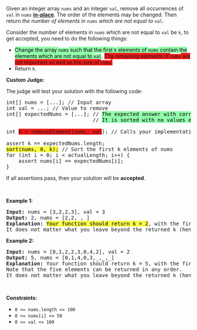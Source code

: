 <div><div class="" data-track-load="description_content"><p>Given an integer array <code>nums</code> and an integer <code>val</code>, remove all occurrences of <code>val</code> in <code>nums</code> <a href="https://en.wikipedia.org/wiki/In-place_algorithm" target="_blank"><strong>in-place</strong></a>. The order of the elements may be changed. Then return <em>the number of elements in </em><code>nums</code><em> which are not equal to </em><code>val</code>.</p>

<p>Consider the number of elements in <code>nums</code> which are not equal to <code>val</code> be <code>k</code>, to get accepted, you need to do the following things:</p>

<ul>
	<li><web-highlight class="webhighlights-highlight" data-highlight-id="26f9a043-9d5c-4ab0-9a19-dfdc87612ec9" data-highlight-split-type="none" data-highlight-id-extra="" markid="674e665acacc3b3e61f574ac" media-type="blockquote" style="background-color: rgb(146, 255, 170); color: rgb(0, 0, 0); cursor: pointer;">Change the array </web-highlight><code><web-highlight class="webhighlights-highlight" data-highlight-id="26f9a043-9d5c-4ab0-9a19-dfdc87612ec9" data-highlight-split-type="none" data-highlight-id-extra="" markid="674e665acacc3b3e61f574ac" media-type="blockquote" style="background-color: rgb(146, 255, 170); color: rgb(0, 0, 0); cursor: pointer;">nums</web-highlight></code><web-highlight class="webhighlights-highlight" data-highlight-id="26f9a043-9d5c-4ab0-9a19-dfdc87612ec9" data-highlight-split-type="none" data-highlight-id-extra="" markid="674e665acacc3b3e61f574ac" media-type="blockquote" style="background-color: rgb(146, 255, 170); color: rgb(0, 0, 0); cursor: pointer;"> such that the first </web-highlight><code><web-highlight class="webhighlights-highlight" data-highlight-id="26f9a043-9d5c-4ab0-9a19-dfdc87612ec9" data-highlight-split-type="none" data-highlight-id-extra="" markid="674e665acacc3b3e61f574ac" media-type="blockquote" style="background-color: rgb(146, 255, 170); color: rgb(0, 0, 0); cursor: pointer;">k</web-highlight></code><web-highlight class="webhighlights-highlight" data-highlight-id="26f9a043-9d5c-4ab0-9a19-dfdc87612ec9" data-highlight-split-type="none" data-highlight-id-extra="" markid="674e665acacc3b3e61f574ac" media-type="blockquote" style="background-color: rgb(146, 255, 170); color: rgb(0, 0, 0); cursor: pointer;"> elements of </web-highlight><code><web-highlight class="webhighlights-highlight" data-highlight-id="26f9a043-9d5c-4ab0-9a19-dfdc87612ec9" data-highlight-split-type="none" data-highlight-id-extra="" markid="674e665acacc3b3e61f574ac" media-type="blockquote" style="background-color: rgb(146, 255, 170); color: rgb(0, 0, 0); cursor: pointer;">nums</web-highlight></code><web-highlight class="webhighlights-highlight" data-highlight-id="26f9a043-9d5c-4ab0-9a19-dfdc87612ec9" data-highlight-split-type="none" data-highlight-id-extra="" markid="674e665acacc3b3e61f574ac" media-type="blockquote" style="background-color: rgb(146, 255, 170); color: rgb(0, 0, 0); cursor: pointer;"> contain the elements which are not equal to </web-highlight><code><web-highlight class="webhighlights-highlight" data-highlight-id="26f9a043-9d5c-4ab0-9a19-dfdc87612ec9" data-highlight-split-type="tail" data-highlight-id-extra="" markid="674e665acacc3b3e61f574ac" media-type="blockquote" style="background-color: rgb(146, 255, 170); color: rgb(0, 0, 0); cursor: pointer;">val</web-highlight></code>. <web-highlight class="webhighlights-highlight" data-highlight-id="e3981c6f-1635-4141-8104-ab37d43693ce" data-highlight-split-type="none" data-highlight-id-extra="" markid="674e66eacacc3b3e61f574ae" media-type="blockquote" style="background-color: rgb(240, 25, 25); cursor: pointer;">The remaining elements of </web-highlight><code><web-highlight class="webhighlights-highlight" data-highlight-id="e3981c6f-1635-4141-8104-ab37d43693ce" data-highlight-split-type="none" data-highlight-id-extra="" markid="674e66eacacc3b3e61f574ae" media-type="blockquote" style="background-color: rgb(240, 25, 25); cursor: pointer;">nums</web-highlight></code><web-highlight class="webhighlights-highlight" data-highlight-id="e3981c6f-1635-4141-8104-ab37d43693ce" data-highlight-split-type="none" data-highlight-id-extra="" markid="674e66eacacc3b3e61f574ae" media-type="blockquote" style="background-color: rgb(240, 25, 25); cursor: pointer;"> are not important as well as the size of </web-highlight><code><web-highlight class="webhighlights-highlight" data-highlight-id="e3981c6f-1635-4141-8104-ab37d43693ce" data-highlight-split-type="none" data-highlight-id-extra="" markid="674e66eacacc3b3e61f574ae" media-type="blockquote" style="background-color: rgb(240, 25, 25); cursor: pointer;">nums</web-highlight></code><web-highlight class="webhighlights-highlight" data-highlight-id="e3981c6f-1635-4141-8104-ab37d43693ce" data-highlight-split-type="tail" data-highlight-id-extra="" markid="674e66eacacc3b3e61f574ae" media-type="blockquote" style="background-color: rgb(240, 25, 25); cursor: pointer;">.</web-highlight></li>
	<li>Return <code>k</code>.</li>
</ul>

<p><strong>Custom Judge:</strong></p>

<p>The judge will test your solution with the following code:</p>

<pre>int[] nums = [...]; // Input array
int val = ...; // Value to remove
int[] expectedNums = [...]; // <web-highlight class="webhighlights-highlight" data-highlight-id="8ea031f6-ddad-4951-a460-b2d65ec9a4e9" data-highlight-split-type="tail" data-highlight-id-extra="" markid="674e673fcacc3b3e61f574af" media-type="blockquote" style="background-color: rgb(146, 255, 170); color: rgb(0, 0, 0); cursor: pointer;">The expected answer with correct length</web-highlight>.
                            // <web-highlight class="webhighlights-highlight" data-highlight-id="6d22b335-e1ed-4575-8cfa-58289ef054e3" data-highlight-split-type="tail" data-highlight-id-extra="" markid="674e675ecacc3b3e61f574b0" media-type="blockquote" style="background-color: rgb(146, 255, 170); color: rgb(0, 0, 0); cursor: pointer;">It is sorted with no values equaling val</web-highlight>.

int <web-highlight class="webhighlights-highlight" data-highlight-id="a20a388d-5ab8-4a0f-aec0-5bb9f70f8b65" data-highlight-split-type="tail" data-highlight-id-extra="" markid="674e6946cacc3b3e61f574b1" media-type="blockquote" style="background-color: rgb(240, 25, 25); cursor: pointer;">k = removeElement(nums, val</web-highlight>); // Calls your implementation

assert k == expectedNums.length;
<web-highlight class="webhighlights-highlight" data-highlight-id="ff9a3975-b861-437b-8c65-7d6599d04c21" data-highlight-split-type="tail" data-highlight-id-extra="" markid="674e6a11cacc3b3e61f574b3" media-type="blockquote" style="background-color: rgb(248, 252, 70); color: rgb(0, 0, 0); cursor: pointer;">sort(nums, 0, k);</web-highlight> // Sort the first k elements of nums
for (int i = 0; i &lt; actualLength; i++) {
    assert nums[i] == expectedNums[i];
}
</pre>

<p>If all assertions pass, then your solution will be <strong>accepted</strong>.</p>

<p>&nbsp;</p>
<p><strong class="example">Example 1:</strong></p>

<pre><strong>Input:</strong> nums = [3,2,2,3], val = 3
<strong>Output:</strong> 2, nums = [2,2,_,_]
<strong>Explanation:</strong> <web-highlight class="webhighlights-highlight" data-highlight-id="c734a678-b543-4303-a5b5-e231546d140c" data-highlight-split-type="tail" data-highlight-id-extra="" markid="674e6a0acacc3b3e61f574b2" media-type="blockquote" style="background-color: rgb(248, 252, 70); color: rgb(0, 0, 0); cursor: pointer;">Your function should return k = 2</web-highlight>, with the first two elements of nums being 2.
It does not matter what you leave beyond the returned k (hence they are underscores).
</pre>

<p><strong class="example">Example 2:</strong></p>

<pre><strong>Input:</strong> nums = [0,1,2,2,3,0,4,2], val = 2
<strong>Output:</strong> 5, nums = [0,1,4,0,3,_,_,_]
<strong>Explanation:</strong> Your function should return k = 5, with the first five elements of nums containing 0, 0, 1, 3, and 4.
Note that the five elements can be returned in any order.
It does not matter what you leave beyond the returned k (hence they are underscores).
</pre>

<p>&nbsp;</p>
<p><strong>Constraints:</strong></p>

<ul>
	<li><code>0 &lt;= nums.length &lt;= 100</code></li>
	<li><code>0 &lt;= nums[i] &lt;= 50</code></li>
	<li><code>0 &lt;= val &lt;= 100</code></li>
</ul>
</div></div>
